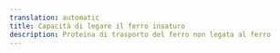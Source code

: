 ```yaml
---
translation: automatic
title: Capacità di legare il ferro insaturo
description: Proteina di trasporto del ferro non legata al ferro
---
```

